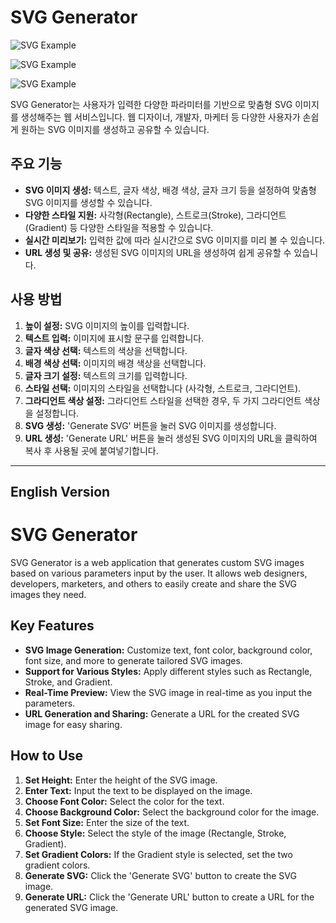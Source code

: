 # SVG Generator

![SVG Example](https://readme-decorate.vercel.app/api/get?height=250&width=850&text=Frontend&fontColor=%23ffffff&fontSize=70&type=stroke&fontWeight=800&gradientColor1=%23C6FFDD&gradientColor2=%23FBD786)

![SVG Example](https://readme-decorate.vercel.app/api/get?height=250&width=850&text=Star&fontColor=%23ffffff&fontSize=70&type=star&fontWeight=800&gradientColor1=%23A1C4FD&gradientColor2=%23FFDEE9)

![SVG Example](https://readme-decorate.vercel.app/api/get?height=250&width=850&text=Circle+%21&fontColor=%23ffffff&fontSize=70&type=circle&fontWeight=800&backgroundColor=%23FF6347)

SVG Generator는 사용자가 입력한 다양한 파라미터를 기반으로 맞춤형 SVG 이미지를 생성해주는 웹 서비스입니다. 웹 디자이너, 개발자, 마케터 등 다양한 사용자가 손쉽게 원하는 SVG 이미지를 생성하고 공유할 수 있습니다.

## 주요 기능

- **SVG 이미지 생성:** 텍스트, 글자 색상, 배경 색상, 글자 크기 등을 설정하여 맞춤형 SVG 이미지를 생성할 수 있습니다.
- **다양한 스타일 지원:** 사각형(Rectangle), 스트로크(Stroke), 그라디언트(Gradient) 등 다양한 스타일을 적용할 수 있습니다.
- **실시간 미리보기:** 입력한 값에 따라 실시간으로 SVG 이미지를 미리 볼 수 있습니다.
- **URL 생성 및 공유:** 생성된 SVG 이미지의 URL을 생성하여 쉽게 공유할 수 있습니다.

## 사용 방법

1. **높이 설정:** SVG 이미지의 높이를 입력합니다.
2. **텍스트 입력:** 이미지에 표시할 문구를 입력합니다.
3. **글자 색상 선택:** 텍스트의 색상을 선택합니다.
4. **배경 색상 선택:** 이미지의 배경 색상을 선택합니다.
5. **글자 크기 설정:** 텍스트의 크기를 입력합니다.
6. **스타일 선택:** 이미지의 스타일을 선택합니다 (사각형, 스트로크, 그라디언트).
7. **그라디언트 색상 설정:** 그라디언트 스타일을 선택한 경우, 두 가지 그라디언트 색상을 설정합니다.
8. **SVG 생성:** 'Generate SVG' 버튼을 눌러 SVG 이미지를 생성합니다.
9. **URL 생성:** 'Generate URL' 버튼을 눌러 생성된 SVG 이미지의 URL을 클릭하여 복사 후 사용될 곳에 붙여넣기합니다.

---

## English Version

# SVG Generator

SVG Generator is a web application that generates custom SVG images based on various parameters input by the user. It allows web designers, developers, marketers, and others to easily create and share the SVG images they need.

## Key Features

- **SVG Image Generation:** Customize text, font color, background color, font size, and more to generate tailored SVG images.
- **Support for Various Styles:** Apply different styles such as Rectangle, Stroke, and Gradient.
- **Real-Time Preview:** View the SVG image in real-time as you input the parameters.
- **URL Generation and Sharing:** Generate a URL for the created SVG image for easy sharing.

## How to Use

1. **Set Height:** Enter the height of the SVG image.
2. **Enter Text:** Input the text to be displayed on the image.
3. **Choose Font Color:** Select the color for the text.
4. **Choose Background Color:** Select the background color for the image.
5. **Set Font Size:** Enter the size of the text.
6. **Choose Style:** Select the style of the image (Rectangle, Stroke, Gradient).
7. **Set Gradient Colors:** If the Gradient style is selected, set the two gradient colors.
8. **Generate SVG:** Click the 'Generate SVG' button to create the SVG image.
9. **Generate URL:** Click the 'Generate URL' button to create a URL for the generated SVG image.
